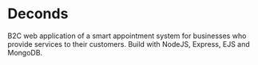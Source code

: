 # Deconds
B2C web application of a smart appointment system for businesses who provide services to their customers.
Build with NodeJS, Express, EJS and MongoDB.
